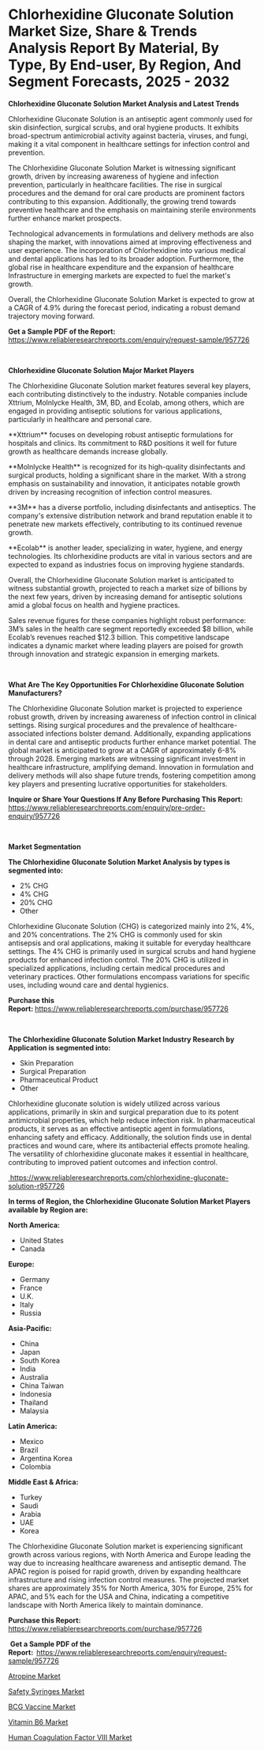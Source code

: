 <p><h1>Chlorhexidine Gluconate Solution Market Size, Share & Trends Analysis Report By Material, By Type, By End-user, By Region, And Segment Forecasts, 2025 - 2032</h1></p><p><strong>Chlorhexidine Gluconate Solution Market Analysis and Latest Trends</strong></p>
<p><p>Chlorhexidine Gluconate Solution is an antiseptic agent commonly used for skin disinfection, surgical scrubs, and oral hygiene products. It exhibits broad-spectrum antimicrobial activity against bacteria, viruses, and fungi, making it a vital component in healthcare settings for infection control and prevention.</p><p>The Chlorhexidine Gluconate Solution Market is witnessing significant growth, driven by increasing awareness of hygiene and infection prevention, particularly in healthcare facilities. The rise in surgical procedures and the demand for oral care products are prominent factors contributing to this expansion. Additionally, the growing trend towards preventive healthcare and the emphasis on maintaining sterile environments further enhance market prospects.</p><p>Technological advancements in formulations and delivery methods are also shaping the market, with innovations aimed at improving effectiveness and user experience. The incorporation of Chlorhexidine into various medical and dental applications has led to its broader adoption. Furthermore, the global rise in healthcare expenditure and the expansion of healthcare Infrastructure in emerging markets are expected to fuel the market's growth.</p><p>Overall, the Chlorhexidine Gluconate Solution Market is expected to grow at a CAGR of 4.9% during the forecast period, indicating a robust demand trajectory moving forward.</p></p>
<p><strong>Get a Sample PDF of the Report:&nbsp;</strong> <a href="https://www.reliableresearchreports.com/enquiry/request-sample/957726?utm_campaign=83&utm_medium=2&utm_source=Github&utm_content=ia&utm_term=08032025&utm_id=chlorhexidine-gluconate-solution">https://www.reliableresearchreports.com/enquiry/request-sample/957726</a></p>
<p>&nbsp;</p>
<p><strong>Chlorhexidine Gluconate Solution Major Market Players</strong></p>
<p><p>The Chlorhexidine Gluconate Solution market features several key players, each contributing distinctively to the industry. Notable companies include Xttrium, Molnlycke Health, 3M, BD, and Ecolab, among others, which are engaged in providing antiseptic solutions for various applications, particularly in healthcare and personal care.</p><p>**Xttrium** focuses on developing robust antiseptic formulations for hospitals and clinics. Its commitment to R&D positions it well for future growth as healthcare demands increase globally.</p><p>**Molnlycke Health** is recognized for its high-quality disinfectants and surgical products, holding a significant share in the market. With a strong emphasis on sustainability and innovation, it anticipates notable growth driven by increasing recognition of infection control measures.</p><p>**3M** has a diverse portfolio, including disinfectants and antiseptics. The company's extensive distribution network and brand reputation enable it to penetrate new markets effectively, contributing to its continued revenue growth.</p><p>**Ecolab** is another leader, specializing in water, hygiene, and energy technologies. Its chlorhexidine products are vital in various sectors and are expected to expand as industries focus on improving hygiene standards.</p><p>Overall, the Chlorhexidine Gluconate Solution market is anticipated to witness substantial growth, projected to reach a market size of billions by the next few years, driven by increasing demand for antiseptic solutions amid a global focus on health and hygiene practices.</p><p>Sales revenue figures for these companies highlight robust performance: 3M’s sales in the health care segment reportedly exceeded $8 billion, while Ecolab’s revenues reached $12.3 billion. This competitive landscape indicates a dynamic market where leading players are poised for growth through innovation and strategic expansion in emerging markets.</p></p>
<p>&nbsp;</p>
<p><strong>What Are The Key Opportunities For Chlorhexidine Gluconate Solution Manufacturers?</strong></p>
<p><p>The Chlorhexidine Gluconate Solution market is projected to experience robust growth, driven by increasing awareness of infection control in clinical settings. Rising surgical procedures and the prevalence of healthcare-associated infections bolster demand. Additionally, expanding applications in dental care and antiseptic products further enhance market potential. The global market is anticipated to grow at a CAGR of approximately 6-8% through 2028. Emerging markets are witnessing significant investment in healthcare infrastructure, amplifying demand. Innovation in formulation and delivery methods will also shape future trends, fostering competition among key players and presenting lucrative opportunities for stakeholders.</p></p>
<p><strong>Inquire or Share Your Questions If Any Before Purchasing This Report:</strong> <a href="https://www.reliableresearchreports.com/enquiry/pre-order-enquiry/957726?utm_campaign=83&utm_medium=2&utm_source=Github&utm_content=ia&utm_term=08032025&utm_id=chlorhexidine-gluconate-solution">https://www.reliableresearchreports.com/enquiry/pre-order-enquiry/957726</a></p>
<p>&nbsp;</p>
<p><strong>Market Segmentation</strong></p>
<p><strong>The Chlorhexidine Gluconate Solution Market Analysis by types is segmented into:</strong></p>
<p><ul><li>2% CHG</li><li>4% CHG</li><li>20% CHG</li><li>Other</li></ul></p>
<p><p>Chlorhexidine Gluconate Solution (CHG) is categorized mainly into 2%, 4%, and 20% concentrations. The 2% CHG is commonly used for skin antisepsis and oral applications, making it suitable for everyday healthcare settings. The 4% CHG is primarily used in surgical scrubs and hand hygiene products for enhanced infection control. The 20% CHG is utilized in specialized applications, including certain medical procedures and veterinary practices. Other formulations encompass variations for specific uses, including wound care and dental hygienics.</p></p>
<p><strong>Purchase this Report:&nbsp;</strong><a href="https://www.reliableresearchreports.com/purchase/957726?utm_campaign=83&utm_medium=2&utm_source=Github&utm_content=ia&utm_term=08032025&utm_id=chlorhexidine-gluconate-solution">https://www.reliableresearchreports.com/purchase/957726</a></p>
<p>&nbsp;</p>
<p><strong>The Chlorhexidine Gluconate Solution Market Industry Research by Application is segmented into:</strong></p>
<p><ul><li>Skin Preparation</li><li>Surgical Preparation</li><li>Pharmaceutical Product</li><li>Other</li></ul></p>
<p><p>Chlorhexidine gluconate solution is widely utilized across various applications, primarily in skin and surgical preparation due to its potent antimicrobial properties, which help reduce infection risk. In pharmaceutical products, it serves as an effective antiseptic agent in formulations, enhancing safety and efficacy. Additionally, the solution finds use in dental practices and wound care, where its antibacterial effects promote healing. The versatility of chlorhexidine gluconate makes it essential in healthcare, contributing to improved patient outcomes and infection control.</p></p>
<p><a href="https://www.reliableresearchreports.com/chlorhexidine-gluconate-solution-r957726?utm_campaign=83&utm_medium=2&utm_source=Github&utm_content=ia&utm_term=08032025&utm_id=chlorhexidine-gluconate-solution">&nbsp;https://www.reliableresearchreports.com/chlorhexidine-gluconate-solution-r957726</a></p>
<p><strong>In terms of Region, the Chlorhexidine Gluconate Solution Market Players available by Region are:</strong></p>
<p>
    <p> <strong> North America: </strong>
        <ul>
            <li>United States</li>
            <li>Canada</li>
        </ul>
        </p> 
    <p> <strong> Europe: </strong>
        <ul>
            <li>Germany</li>
            <li>France</li>
            <li>U.K.</li>
            <li>Italy</li>
            <li>Russia</li>
        </ul>
        </p> 
    <p> <strong> Asia-Pacific: </strong>
        <ul>
            <li>China</li>
            <li>Japan</li>
            <li>South Korea</li>
            <li>India</li>
            <li>Australia</li>
            <li>China Taiwan</li>
            <li>Indonesia</li>
            <li>Thailand</li>
            <li>Malaysia</li>
        </ul>
        </p> 
    <p> <strong> Latin America: </strong>
        <ul>
            <li>Mexico</li>
            <li>Brazil</li>
            <li>Argentina Korea</li>
            <li>Colombia</li>
        </ul>
        </p> 
    <p> <strong> Middle East & Africa: </strong>
        <ul>
            <li>Turkey</li>
            <li>Saudi</li>
            <li>Arabia</li>
            <li>UAE</li>
            <li>Korea</li>
        </ul>
    </p>
    </p>
<p><p>The Chlorhexidine Gluconate Solution market is experiencing significant growth across various regions, with North America and Europe leading the way due to increasing healthcare awareness and antiseptic demand. The APAC region is poised for rapid growth, driven by expanding healthcare infrastructure and rising infection control measures. The projected market shares are approximately 35% for North America, 30% for Europe, 25% for APAC, and 5% each for the USA and China, indicating a competitive landscape with North America likely to maintain dominance.</p></p>
<p><strong>Purchase this Report: </strong><a href="https://www.reliableresearchreports.com/purchase/957726?utm_campaign=83&utm_medium=2&utm_source=Github&utm_content=ia&utm_term=08032025&utm_id=chlorhexidine-gluconate-solution">https://www.reliableresearchreports.com/purchase/957726</a></p>
<p>&nbsp;<strong>Get a Sample PDF of the Report:&nbsp;&nbsp;</strong><a href="https://www.reliableresearchreports.com/enquiry/request-sample/957726?utm_campaign=83&utm_medium=2&utm_source=Github&utm_content=ia&utm_term=08032025&utm_id=chlorhexidine-gluconate-solution">https://www.reliableresearchreports.com/enquiry/request-sample/957726</a></p>
<p><strong></strong></p>
<p><p><a href="https://github.com/keohannchavo/Market-Research-Report-List-1/blob/main/atropine-market.md?utm_campaign=83&utm_medium=2&utm_source=Github&utm_content=ia&utm_term=08032025&utm_id=chlorhexidine-gluconate-solution">Atropine Market</a></p><p><a href="https://github.com/taveyasenay/Market-Research-Report-List-1/blob/main/safety-syringes-market.md?utm_campaign=83&utm_medium=2&utm_source=Github&utm_content=ia&utm_term=08032025&utm_id=chlorhexidine-gluconate-solution">Safety Syringes Market</a></p><p><a href="https://github.com/ssaradulai/Market-Research-Report-List-1/blob/main/bcg-vaccine-market.md?utm_campaign=83&utm_medium=2&utm_source=Github&utm_content=ia&utm_term=08032025&utm_id=chlorhexidine-gluconate-solution">BCG Vaccine Market</a></p><p><a href="https://github.com/dukerghostki/Market-Research-Report-List-1/blob/main/vitamin-b6-market.md?utm_campaign=83&utm_medium=2&utm_source=Github&utm_content=ia&utm_term=08032025&utm_id=chlorhexidine-gluconate-solution">Vitamin B6 Market</a></p><p><a href="https://github.com/helmeludu/Market-Research-Report-List-1/blob/main/human-coagulation-factor-viii-market.md?utm_campaign=83&utm_medium=2&utm_source=Github&utm_content=ia&utm_term=08032025&utm_id=chlorhexidine-gluconate-solution">Human Coagulation Factor VIII Market</a></p></p>